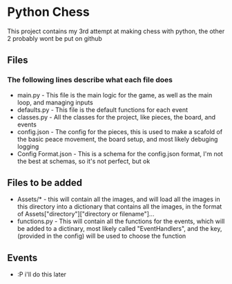 # Python Chess
This project contains my 3rd attempt at making chess with python, the other 2 probably wont be put on github

## Files
### The following lines describe what each file does
* main.py - This file is the main logic for the game, as well as the main loop, and managing inputs
* defaults.py - This file is the default functions for each event
* classes.py - All the classes for the project, like pieces, the board, and events
* config.json - The config for the pieces, this is used to make a scafold of the basic peace movement, the board setup, and most likely debuging logging
* Config Format.json - This is a schema for the config.json format, I'm not the best at schemas, so it's not perfect, but ok

## Files to be added
* Assets/* - this will contain all the images, and will load all the images in this directory into a dictionary that contains all the images, in the format of Assets["directory"]["directory or filename"]...
* functions.py - This will contain all the functions for the events, which will be added to a dictinary, most likely called "EventHandlers", and the key, (provided in the config) will be used to choose the function

## Events
* :P i'll do this later